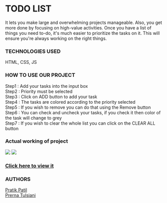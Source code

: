 <h1>TODO LIST</h1>	
					It lets you make large and overwhelming projects manageable. Also, you get more done by focusing on high-value activities. Once you have a list of things you need to-do, it's much easier to prioritize the tasks on it. This will ensure you're always working on the right things.

<h3>TECHNOLOGIES USED</h3>
HTML, CSS, JS

<h3>HOW TO USE OUR PROJECT</h3>
Step1 : Add your tasks into the input box 
<br>
Step2 : Priority must be selected
<br>
Step3 : Click on ADD button to add your task
<br>
Step4 : The tasks are colored according to the priority selected
<br>
Step5 : If you wish to remove you can do that using the Remove button
<br>
Step6 : You can check and uncheck your tasks, if you check it then color of the task will change to grey
<br>
Step7 : If you wish to clear the whole list you can click on the CLEAR ALL button
<br>

<h3>Actual working of project</h3>
<img src="https://github.com/pt3002/ToDoList/blob/main/ss1.JPG"></img>
<img src="https://github.com/pt3002/ToDoList/blob/main/ss2.JPG"></img>

<h3><a href="https://pt3002.github.io/ToDoList/">Click here to view it</a></h3>

<h3>AUTHORS</h3>
<a href="https://github.com/ppatil002">Pratik Patil</a>
<br>
<a href="https://github.com/pt3002">Prerna Tulsiani</a>
